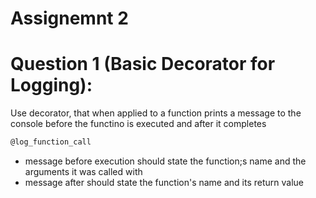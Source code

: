 # Assignemnt 2

# Question 1 (Basic Decorator for Logging):
Use decorator, that when applied to a function prints a message to the console before the functino is executed and after it completes
```bash
@log_function_call
```
* message before execution should state the function;s name and the arguments it was called with
* message after should state the function's name and its return value